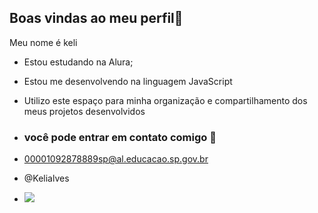  ## Boas vindas ao meu perfil💙

 Meu nome é keli 

 - Estou estudando na Alura;
- Estou me desenvolvendo na linguagem JavaScript
- Utilizo este espaço para minha organização e compartilhamento dos meus projetos desenvolvidos

- ### você pode entrar em contato comigo 📧

- 00001092878889sp@al.educacao.sp.gov.br

- @Kelialves

- ![](https://tenor.com/pt-BR/view/lilo-and-stitch-stitch-angel-love-hearts-gif-17600901)
